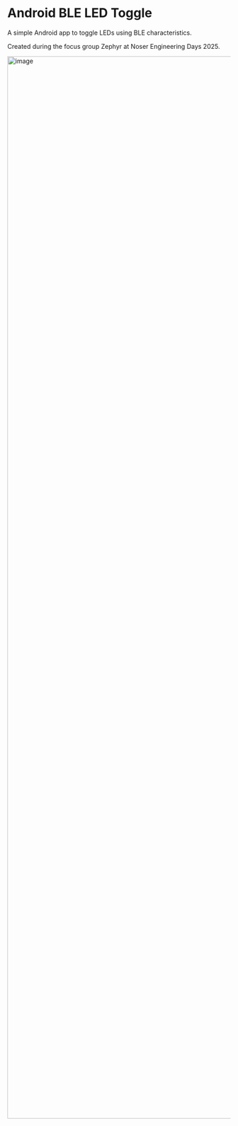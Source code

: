 # Android BLE LED Toggle

A simple Android app to toggle LEDs using BLE characteristics.

Created during the focus group Zephyr at Noser Engineering Days 2025.

<img width="1080" height="2400" alt="image" src="https://github.com/user-attachments/assets/14cb30db-0758-4a83-bd73-659a2c531293" />
